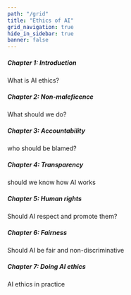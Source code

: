 ```yaml
---
path: "/grid"
title: "Ethics of AI"
grid_navigation: true
hide_in_sidebar: true
banner: false
---
```


<course-grid>
    <course-grid-card title="chapter01" url="chapter-1/1-a-guide-to-ai-ethics">

<course-grid-text><H5>Chapter 1: Introduction</H5><span>What is AI ethics?</span></course-grid-text>

</course-grid-card>
    <course-grid-card title="chapter02" url="/chapter-2/1-what-should-we-do">

<course-grid-text><H5>Chapter 2: Non-maleficence</H5><span>What should we do?</span></course-grid-text>

</course-grid-card>
    <course-grid-card title="chapter03" url="/chapter-3/1-algorithms-and-accountability">

<course-grid-text><H5>Chapter 3: Accountability</H5><span>who should be blamed?</span></course-grid-text>

</course-grid-card>
    <course-grid-card title="chapter04" url="chapter-4/1-transparency-in-ai">

<course-grid-text><H5>Chapter 4: Transparency</H5><span>should we know how AI works</span></course-grid-text>

</course-grid-card>
    <course-grid-card title="chapter05" url="chapter-5/1-introduction">

<course-grid-text><H5>Chapter 5: Human rights</H5><span>Should AI respect and promote them?</span></course-grid-text>

</course-grid-card>
    <course-grid-card title="chapter06" url="chapter-6/1-what-is-fairness">

<course-grid-text><H5>Chapter 6: Fairness</H5><span>Should AI be fair and non-discriminative</span></course-grid-text>

</course-grid-card>
    <course-grid-card title="chapter07" url="/chapter-7/1-from-principles-to-doing">

<course-grid-text><H5>Chapter 7: Doing AI ethics</H5><span>AI ethics in practice</span></course-grid-text>

</course-grid-card>

</course-grid>


